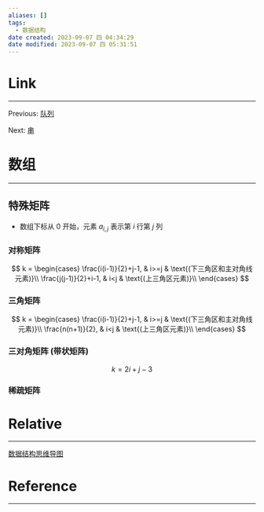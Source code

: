 ```yaml
---
aliases: []
tags:
  - 数据结构
date created: 2023-09-07 四 04:34:29
date modified: 2023-09-07 四 05:31:51
---
```


# Link

---

Previous: [队列](队列.md)

Next: [串](串.md)

# 数组

---

## 特殊矩阵

- 数组下标从 0 开始，元素 $a_{i,j}$ 表示第 $i$ 行第 $j$ 列

### 对称矩阵

$$
k =
\begin{cases}
\frac{i(i-1)}{2}+j-1, & i>=j & \text{(下三角区和主对角线元素)}\\
\frac{j(j-1)}{2}+i-1, & i<j & \text{(上三角区元素)}\\
\end{cases}
$$

### 三角矩阵

$$
k =
\begin{cases}
\frac{i(i-1)}{2}+j-1, & i>=j & \text{(下三角区和主对角线元素)}\\
\frac{n(n+1)}{2}, & i<j & \text{(上三角区元素)}\\
\end{cases}
$$

### 三对角矩阵 (带状矩阵)

$$
k=2i+j-3
$$

### 稀疏矩阵

# Relative

---

[数据结构思维导图](数据结构思维导图.md)

# Reference

---
